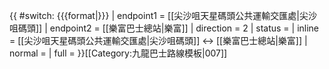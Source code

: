{{ #switch: {{{format|}}}
  | endpoint1 = [[尖沙咀天星碼頭公共運輸交匯處|尖沙咀碼頭]]
  | endpoint2 = [[樂富巴士總站|樂富]]
  | direction = 2
  | status =
  | inline = [[尖沙咀天星碼頭公共運輸交匯處|尖沙咀碼頭]] ↔ [[樂富巴士總站|樂富]]
  | normal =
  | full =
}}<noinclude>[[Category:九龍巴士路線模板|007]]</noinclude>